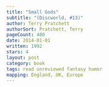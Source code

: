 ```yaml
---
title: "Small Gods"
subtitle: "(Discworld, #13)"
author: Terry Pratchett
authorSort: Pratchett, Terry
pageCount: 400
date: 2014-01-01
written: 1992
stars: 4
layout: post
category: book
tags: read unreviewed fantasy humor
mapping: England, UK, Europe
---
```

